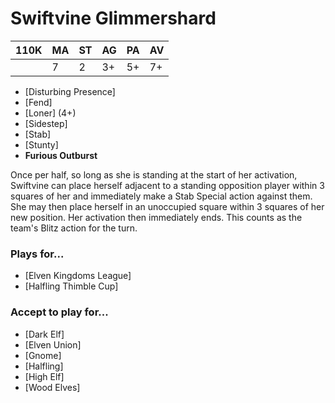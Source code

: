 # Swiftvine Glimmershard
 

| 110K | MA | ST | AG | PA | AV |
| ---- | -- | -- | -- | -- | -- |
|      | 7  | 2  | 3+ | 5+ | 7+ |

* [Disturbing Presence]
* [Fend]
* [Loner] (4+)
* [Sidestep]
* [Stab]
* [Stunty]
* **Furious Outburst**

Once per half, so long as she is standing at the start of her activation, Swiftvine can place herself adjacent to a standing opposition player within 3 squares of her and immediately make a Stab Special action against them. She may then place herself in an unoccupied square within 3 squares of her new position. Her activation then immediately ends. This counts as the team's Blitz action for the turn.

### Plays for...

* [Elven Kingdoms League]
* [Halfling Thimble Cup]

### Accept to play for...

* [Dark Elf]
* [Elven Union]
* [Gnome]
* [Halfling]
* [High Elf]
* [Wood Elves]